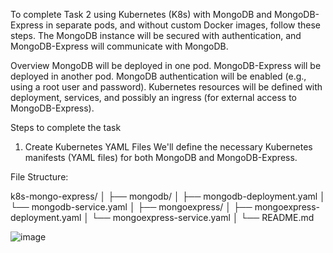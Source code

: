 To complete Task 2 using Kubernetes (K8s) with MongoDB and MongoDB-Express in separate pods, and without custom Docker images, follow these steps. The MongoDB instance will be secured with authentication, and MongoDB-Express will communicate with MongoDB.

Overview
MongoDB will be deployed in one pod.
MongoDB-Express will be deployed in another pod.
MongoDB authentication will be enabled (e.g., using a root user and password).
Kubernetes resources will be defined with deployment, services, and possibly an ingress (for external access to MongoDB-Express).

Steps to complete the task
1. Create Kubernetes YAML Files
We'll define the necessary Kubernetes manifests (YAML files) for both MongoDB and MongoDB-Express.

File Structure:

k8s-mongo-express/
│
├── mongodb/
│   ├── mongodb-deployment.yaml
│   └── mongodb-service.yaml
│
├── mongoexpress/
│   ├── mongoexpress-deployment.yaml
│   └── mongoexpress-service.yaml
│
└── README.md


![image](https://github.com/user-attachments/assets/1a544489-5150-4b34-b457-bdcd5fef72e8)


